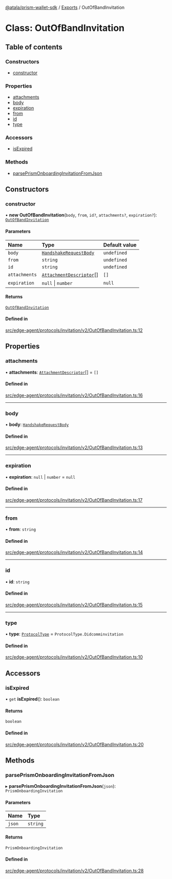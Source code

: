 [@atala/prism-wallet-sdk](../README.md) / [Exports](../modules.md) / OutOfBandInvitation

# Class: OutOfBandInvitation

## Table of contents

### Constructors

- [constructor](OutOfBandInvitation.md#constructor)

### Properties

- [attachments](OutOfBandInvitation.md#attachments)
- [body](OutOfBandInvitation.md#body)
- [expiration](OutOfBandInvitation.md#expiration)
- [from](OutOfBandInvitation.md#from)
- [id](OutOfBandInvitation.md#id)
- [type](OutOfBandInvitation.md#type)

### Accessors

- [isExpired](OutOfBandInvitation.md#isexpired)

### Methods

- [parsePrismOnboardingInvitationFromJson](OutOfBandInvitation.md#parseprismonboardinginvitationfromjson)

## Constructors

### constructor

• **new OutOfBandInvitation**(`body`, `from`, `id?`, `attachments?`, `expiration?`): [`OutOfBandInvitation`](OutOfBandInvitation.md)

#### Parameters

| Name | Type | Default value |
| :------ | :------ | :------ |
| `body` | [`HandshakeRequestBody`](../interfaces/HandshakeRequestBody.md) | `undefined` |
| `from` | `string` | `undefined` |
| `id` | `string` | `undefined` |
| `attachments` | [`AttachmentDescriptor`](Domain.AttachmentDescriptor.md)[] | `[]` |
| `expiration` | ``null`` \| `number` | `null` |

#### Returns

[`OutOfBandInvitation`](OutOfBandInvitation.md)

#### Defined in

[src/edge-agent/protocols/invitation/v2/OutOfBandInvitation.ts:12](https://github.com/hyperledger/identus-edge-agent-sdk-ts/blob/382b1c7b46001b3d4171eaa2010aa8f9482d27e8/src/edge-agent/protocols/invitation/v2/OutOfBandInvitation.ts#L12)

## Properties

### attachments

• **attachments**: [`AttachmentDescriptor`](Domain.AttachmentDescriptor.md)[] = `[]`

#### Defined in

[src/edge-agent/protocols/invitation/v2/OutOfBandInvitation.ts:16](https://github.com/hyperledger/identus-edge-agent-sdk-ts/blob/382b1c7b46001b3d4171eaa2010aa8f9482d27e8/src/edge-agent/protocols/invitation/v2/OutOfBandInvitation.ts#L16)

___

### body

• **body**: [`HandshakeRequestBody`](../interfaces/HandshakeRequestBody.md)

#### Defined in

[src/edge-agent/protocols/invitation/v2/OutOfBandInvitation.ts:13](https://github.com/hyperledger/identus-edge-agent-sdk-ts/blob/382b1c7b46001b3d4171eaa2010aa8f9482d27e8/src/edge-agent/protocols/invitation/v2/OutOfBandInvitation.ts#L13)

___

### expiration

• **expiration**: ``null`` \| `number` = `null`

#### Defined in

[src/edge-agent/protocols/invitation/v2/OutOfBandInvitation.ts:17](https://github.com/hyperledger/identus-edge-agent-sdk-ts/blob/382b1c7b46001b3d4171eaa2010aa8f9482d27e8/src/edge-agent/protocols/invitation/v2/OutOfBandInvitation.ts#L17)

___

### from

• **from**: `string`

#### Defined in

[src/edge-agent/protocols/invitation/v2/OutOfBandInvitation.ts:14](https://github.com/hyperledger/identus-edge-agent-sdk-ts/blob/382b1c7b46001b3d4171eaa2010aa8f9482d27e8/src/edge-agent/protocols/invitation/v2/OutOfBandInvitation.ts#L14)

___

### id

• **id**: `string`

#### Defined in

[src/edge-agent/protocols/invitation/v2/OutOfBandInvitation.ts:15](https://github.com/hyperledger/identus-edge-agent-sdk-ts/blob/382b1c7b46001b3d4171eaa2010aa8f9482d27e8/src/edge-agent/protocols/invitation/v2/OutOfBandInvitation.ts#L15)

___

### type

• **type**: [`ProtocolType`](../enums/ProtocolType.md) = `ProtocolType.Didcomminvitation`

#### Defined in

[src/edge-agent/protocols/invitation/v2/OutOfBandInvitation.ts:10](https://github.com/hyperledger/identus-edge-agent-sdk-ts/blob/382b1c7b46001b3d4171eaa2010aa8f9482d27e8/src/edge-agent/protocols/invitation/v2/OutOfBandInvitation.ts#L10)

## Accessors

### isExpired

• `get` **isExpired**(): `boolean`

#### Returns

`boolean`

#### Defined in

[src/edge-agent/protocols/invitation/v2/OutOfBandInvitation.ts:20](https://github.com/hyperledger/identus-edge-agent-sdk-ts/blob/382b1c7b46001b3d4171eaa2010aa8f9482d27e8/src/edge-agent/protocols/invitation/v2/OutOfBandInvitation.ts#L20)

## Methods

### parsePrismOnboardingInvitationFromJson

▸ **parsePrismOnboardingInvitationFromJson**(`json`): `PrismOnboardingInvitation`

#### Parameters

| Name | Type |
| :------ | :------ |
| `json` | `string` |

#### Returns

`PrismOnboardingInvitation`

#### Defined in

[src/edge-agent/protocols/invitation/v2/OutOfBandInvitation.ts:28](https://github.com/hyperledger/identus-edge-agent-sdk-ts/blob/382b1c7b46001b3d4171eaa2010aa8f9482d27e8/src/edge-agent/protocols/invitation/v2/OutOfBandInvitation.ts#L28)
